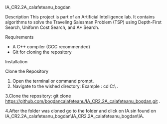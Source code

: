IA_CR2.2A_calafeteanu_bogdan

Description
This project is part of an Artificial Intelligence lab. It contains algorithms to solve the Traveling Salesman Problem (TSP) using Depth-First Search, Uniform Cost Search, and A* Search.

Requirements
- A C++ compiler (GCC recommended)
- Git for cloning the repository

Installation

Clone the Repository
1. Open the terminal or command prompt.
2. Navigate to the wished directory:
  Example :  cd C:\ .

3.Clone the repository:
git clone https://github.com/bogdancalafeteanu/IA_CR2.2A_calafeteanu_bogdan.git .

4.After the folder was cloned go to the folder and click on IA.sin found on IA_CR2.2A_calafeteanu_bogdan\IA_CR2.2A_calafeteanu_bogdan\IA.
